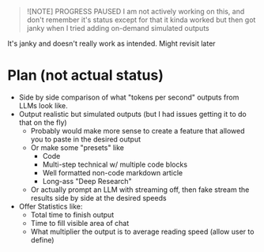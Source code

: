 > ![NOTE] PROGRESS PAUSED
> I am not actively working on this, and don't remember it's status except for that it kinda worked but then got janky when I tried adding on-demand simulated outputs

It's janky and doesn't really work as intended. Might revisit later

# Plan (not actual status)

- Side by side comparison of what "tokens per second" outputs from LLMs look like.
- Output realistic but simulated outputs (but I had issues getting it to do that on the fly)
  - Probably would make more sense to create a feature that allowed you to paste in the desired output
  - Or make some "presets" like
    - Code
    - Multi-step technical w/ multiple code blocks
    - Well formatted non-code markdown article
    - Long-ass "Deep Research"
  -  Or actually prompt an LLM with streaming off, then fake stream the results side by side at the desired speeds
- Offer Statistics like:
  - Total time to finish output
  - Time to fill visible area of chat
  - What multiplier the output is to average reading speed (allow user to define)
  
